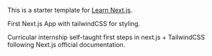 This is a starter template for [Learn Next.js](https://nextjs.org/learn).

First Next.js App with tailwindCSS for styling.

Curricular internship self-taught first steps in next.js + TailwindCSS following Next.js official documentation.

